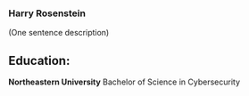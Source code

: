 ### Harry Rosenstein
(One sentence description)
## Education:
**Northeastern University**
Bachelor of Science in Cybersecurity